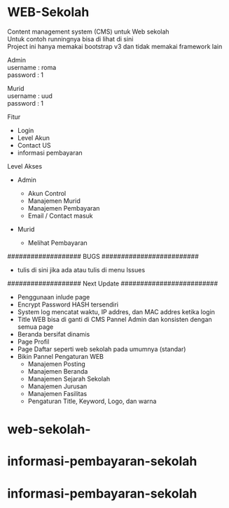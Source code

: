 # WEB-Sekolah
 Content management system (CMS) untuk Web sekolah <br>
 Untuk contoh runningnya bisa di lihat di sini <br>
 Project ini hanya memakai bootstrap v3 dan tidak memakai framework lain 
 
 
Admin <br>
username	: roma <br>
password	: 1 

Murid <br>
username	: uud <br>
password	: 1 <br>


 Fitur
 - Login
 - Level Akun
 - Contact US
 - informasi pembayaran
 
 Level Akses
 - Admin
   + Akun Control
   + Manajemen Murid
   + Manajemen Pembayaran
   + Email / Contact masuk  

   
   
 - Murid
   + Melihat Pembayaran
   
###################  BUGS  #########################
- tulis di sini jika ada atau tulis di menu Issues
 
###################  Next Update  #########################  
- Penggunaan inlude page
- Encrypt Password HASH tersendiri
- System log mencatat waktu, IP addres, dan MAC addres ketika login
- Title WEB bisa di ganti di CMS Pannel Admin dan konsisten dengan semua page
- Beranda bersifat dinamis
- Page Profil
- Page Daftar seperti web sekolah pada umumnya (standar)
- Bikin Pannel Pengaturan WEB
  + Manajemen Posting
  + Manajemen Beranda
  + Manajemen Sejarah Sekolah
  + Manajemen Jurusan
  + Manajemen Fasilitas
  + Pengaturan Title, Keyword, Logo, dan warna


# web-sekolah-
# informasi-pembayaran-sekolah
# informasi-pembayaran-sekolah
